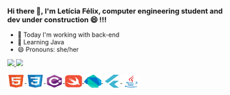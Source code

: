 ### Hi there 👋, I'm Letícia Félix, computer engineering student and dev under construction 😄 !!!

- 🔭 Today I'm working with back-end
- 🌱 Learning Java
- 😄 Pronouns: she/her

<div>
  <a href="https://github.com/LeticiaBFelix">
  <img height="150em" src="https://github-readme-stats.vercel.app/api?username=LeticiaBFelix&show_icons=true&theme=dracula&include_all_commits=true&count_private=true"/>
  <img height="150em" src="https://github-readme-stats.vercel.app/api/top-langs/?username=LeticiaBFelix&layout=compact&langs_count=7&theme=dracula"/>
</div>
  
<div style="display: inline_block"><br>
  <img align="center" alt="Le-HTML" height="30" width="40" src="https://raw.githubusercontent.com/devicons/devicon/master/icons/html5/html5-original.svg">
  <img align="center" alt="Le-CSS" height="30" width="40" src="https://raw.githubusercontent.com/devicons/devicon/master/icons/css3/css3-original.svg">
  <img align="center" alt="Le-Csharp" height="30" width="40" src="https://raw.githubusercontent.com/devicons/devicon/master/icons/csharp/csharp-original.svg">
  <img align="center" alt="Le-Swift" height="30" width="40" src="https://github.com/devicons/devicon/blob/master/icons/swift/swift-original.svg">
  <img align="center" alt="Le-Dart" height="30" width="40" src="https://github.com/devicons/devicon/blob/master/icons/dart/dart-original.svg">
  <img align="center" alt="Le-Flutter" height="30" width="40" src="https://github.com/devicons/devicon/blob/master/icons/flutter/flutter-plain.svg">
  <img align="center" alt="Le-Java" height="30" width="40" src="https://github.com/devicons/devicon/blob/master/icons/java/java-original.svg">
</div>
 
